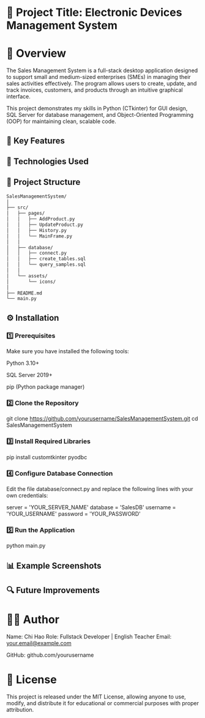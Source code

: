 # 🧩 Project Title: Electronic Devices Management System
# 📘 Overview

The Sales Management System is a full-stack desktop application designed to support small and medium-sized enterprises (SMEs) in managing their sales activities effectively. The program allows users to create, update, and track invoices, customers, and products through an intuitive graphical interface.

This project demonstrates my skills in Python (CTkinter) for GUI design, SQL Server for database management, and Object-Oriented Programming (OOP) for maintaining clean, scalable code.

## 🚀 Key Features



## 🧱 Technologies Used

## 📂 Project Structure
```bash
SalesManagementSystem/
│
├── src/
│   ├── pages/
│   │   ├── AddProduct.py
│   │   ├── UpdateProduct.py
│   │   ├── History.py
│   │   └── MainFrame.py
│   │
│   ├── database/
│   │   ├── connect.py
│   │   ├── create_tables.sql
│   │   └── query_samples.sql
│   │
│   └── assets/
│       └── icons/
│
├── README.md
└── main.py
```
## ⚙️ Installation
### 1️⃣ Prerequisites

Make sure you have installed the following tools:

Python 3.10+

SQL Server 2019+

pip (Python package manager)

### 2️⃣ Clone the Repository
git clone https://github.com/yourusername/SalesManagementSystem.git
cd SalesManagementSystem

### 3️⃣ Install Required Libraries
pip install customtkinter pyodbc

### 4️⃣ Configure Database Connection

Edit the file database/connect.py and replace the following lines with your own credentials:

server = 'YOUR_SERVER_NAME'
database = 'SalesDB'
username = 'YOUR_USERNAME'
password = 'YOUR_PASSWORD'

### 5️⃣ Run the Application
python main.py

## 📊 Example Screenshots



## 🔍 Future Improvements



# 🧑‍💻 Author

Name: Chi Hao
Role: Fullstack Developer | English Teacher
Email: your.email@example.com

GitHub: github.com/yourusername

# 📜 License

This project is released under the MIT License, allowing anyone to use, modify, and distribute it for educational or commercial purposes with proper attribution.  